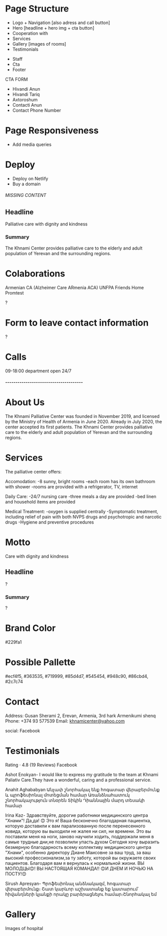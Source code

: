 # Page Structure

- Logo + Navigation [also adress and call button]
- Hero [headline + hero img + cta button]
- Cooperation with
- Services
- Gallery [images of rooms]
- Testimonials

* Staff
* Cta
* Footer

CTA FORM

- Hivandi Anun
- Hivandi Tariq
- Axtoroshum
- Contacti Anun
- Contact Phone Number

# Page Responsiveness

- Add media queries

# Deploy

- Deploy on Netlify
- Buy a domain

###### MISSING CONTENT

## Headline

Palliative care with dignity and kindness

### Summary

The Khnami Center provides palliative care to the elderly and adult population of Yerevan and the surrounding regions.

# Colaborations

Armenian CA (Alzheimer Care ARmenia ACA)
UNFPA
Friends Home
Promtest

?

# Form to leave contact information

?

# Calls

09-18:00
department open 24/7

##### --------------------------------------

# About Us

The Khnami Palliative Center was founded in November 2019, and licensed by the Ministry of Health of Armenia in June 2020. Already in July 2020, the center accepted its first patients. The Khnami Center provides palliative care to the elderly and adult population of Yerevan and the surrounding regions.

# Services

The palliative center offers:

Accomodation:
-8 sunny, bright rooms
-each room has its own bathroom with shower
-rooms are provided with a refrigerator, TV, internet

Daily Care:
-24/7 nursing care
-three meals a day are provided
-bed linen and household items are provided

Medical Treatment:
-oxygen is supplied centrally
-Symptomatic treatment, including relief of pain with both NVPS drugs and psychotropic and narcotic drugs
-Hygiene and preventive procedures

# Motto

Care with dignity and kindness

## Headline

?

### Summary

?

# Brand Color

#229fa1

# Possible Pallette

#ecf4f5, #363535, #719999, #85d4d7, #545454, #948c90, #86cbd4, #2c7c74

# Contact

Address: Gusan Sherami 2, Erevan, Armenia, 3rd hark Armenikumi shenq
Phone: +374 93 577539
Email: khnamicenter@yahoo.com

social: Facebook

# Testimonials

Rating · 4.8 (19 Reviews) Facebook

Ashot Enokyan-
I would like to express my gratitude to the team at Khnami Paliativ Care.They have a wonderful, caring and a professional service.

Anahit Aghababyan
Անչափ շնորհակալ ենք հոգատար վերաբերմունք և պրոֆեսիոնալ մոտեցման համար
Առանձնահատուկ շնորհակալություն տնօրեն Տիկին Դիաննային մարդ տեսակի համար

Irina Kaz-
Здравствуйте, дорогие работники медицинского центра "Хнами"!
Да,да! 😊 Это я! Ваша бесконечно благодарная пациентка, которую доставили к вам парализованную после перенесенного ковида, которую вы выходили не жалея ни сил, ни времени. Это вы поставили меня на ноги, заново научили ходить, поддержали меня в самые трудные дни,не позволили упасть духом
Сегодня хочу выразить безмерную благодарность всему коллективу медицинского центра "Хнами", особенно директору Диане Маисовне за ваш труд, за ваш высокий профессионализм,за ту заботу, которой вы окружаете своих пациентов. Благодаря вам я вернулась к нормальной жизни. ВЫ МОЛОДЦЫ😊! ВЫ НАСТОЯЩАЯ КОМАНДА!! 😊И ДНЕМ И НОЧЬЮ НА ПОСТУ!😊

Sirush Apresyan-
Պրոֆեսիոնալ անձնակազմ, հոգատար վերաբերմունք։ Շատ կարևոր աշխատանք եք կատարում` հիվանդների կյանքի որակը բարձրացնելու համար։Շնորհակալ եմ

# Gallery

Images of hospital
